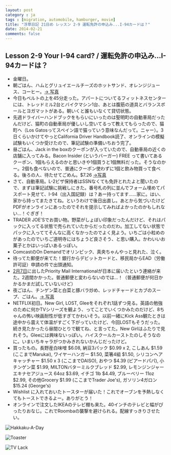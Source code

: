 ```yaml
---
layout: post
category : ja
tags : [migration, automobile, hamburger, movie]
title: "浮草日記 21日め レッスン 2-9 運転免許の申込み...I-94カードは？"
date: 2014-02-21
comments: false
---
```

## Lesson 2-9 Your I-94 card? / 運転免許の申込み...I-94カードは？

* 金曜日。&nbsp; 
* 朝ごはん、ハムとグリュイエールチーズのホットサンド、オレンジジュース、コーヒー。[-> 写真](http://instagram.com/p/ksngaglDav/)
* 今日もベルトの上を45分走った。アパートについてるフィットネスセンターには、トレッドミル2台とバイクマシン1台、あとは腹筋の道具とバランスボールとヨガマットがある。朝いくと誰もいなくて貸切状態。&nbsp; 
* 先週ドライバーハンドブックをもらいにいったのは聖明町の自動車局だったんだけど、猫町の自動車局が優しいし空いてるって教えてもらったので、猫町へ（Los Gatosってスペイン語で猫っていう意味なんだって。ニャー）。3日くらいかけてやっとCalifornia Driver Handbook読了、オンラインの模擬試験もいくつか受けたので、筆記試験の準備いちおう完了。
* 昼ごはん、Jack in the boxのクーポンが入っていたので、自動車局の近くの店舗に入ってみる。Bacon Insider (というバーガー) FREE って書いてあるクーポン、1個もらえるのかと思いきや1個買うと1個無料だった。そうなのかー。2個も食べないので、普通にクーポン使わずに1個と飲み物買って食べる。後ろの人、待たせてごめん。$7.26 [->写真](http://instagram.com/p/ksno1JFDa8/)
* さて、自動車局。L-2ビザ保持者はSSNなくても免許とれたよと聞いたので、まずは筆記試験に挑戦しにきた。番号札の列に並んでフォーム埋めてパスポート見せて、I-94（出入国記録）は？あー持ってます……家に。はい、家から持ってまたきてね。というわけで後日出直し。あとから気づいたけどPDFがオンラインにあったのでそれを提示してみればよかったのかもしれない…！ぐぎぎ！
* TRADER JOE'Sでお買い物。野菜がしょぼい印象だったんだけど、それはパックに入ってる状態で売られていたからだったのだわ。加工してない状態でパックに入っててそんなに高くなかったのでよく見よう。いちごは小粒めのがあったのでいちご道明寺にはちょうど良さそう、と思い購入。かわいいお菓子とかはいっぱいあるっぽい。
* ComcastのOn Demandでオリンピック、真央ちゃんやっと見れた、泣く。
* 待ってた郵便が来てた！銀行からデビットカードと、移民局からEAD（労働許可証）申請の件で出頭通知。 &nbsp; 
* [2月7日](7-usday7.html)に出したPriority Mail Internationalが日本に届いたという連絡が来た。2週間かかった。普通郵便と変わらないのでは…！（普通郵便が何日かかるかまだ試していないけど）
* 夜ごはん、チンゲン菜と白菜と豚バラ炒め、レッドチャードとカブのスープ、ごはん。[-> 写真](http://instagram.com/p/ktMGHvFDcQ/)
* NETFLIX初日。New Girl, LOST, Gleeをそれぞれ1話ずつ見る。英語の勉強のために何かTVシリーズを観よう、ってことでいくつかみたのだけど、8ちゃんの怖い映画耐性が低すぎてかわいそう。以前一緒にKick Ass観たときは途中から震えて体温がすごく下がっていたけど、今回LOSTもそうだった。続き見たかったら昼間ひとりで観てね、と言ってた。New Girlはふたりで見れそう。Gleeには興味ないっぽい。ハイスクールカーストたのしそうなのに。いまいちキャラがつかみきれないかんじだったけど。
* 買ったもの。長野産白味噌 $6.08, 納豆3パック $0.99 x 2, こしあん $1.59 (ここまでMarukai), ワイヤーハンガー $1.50, 菜箸4組 $1.50, シリコンヘアキャッチャー $1.50 x 3 (ここまでDAISO), おやつ $4.39 (ビアードパパ), 小チンゲン菜 $1.99, MILTONバターミルクブレッド $2.99, レモンジンジャーエキナセアジュース 64oz $3.69, イチゴ 1lb $4.49, ブルーベリー 11oz $2.99, その他Grocery $1.99 (ここまでTrader Joe's), ガソリン4ガロン $15.24 (George's) 
* Wishlist に入れておいたトースターが届いた！これでオーブンを予熱しなくてもトーストできるよー。ありがとう！
* オンラインで注文したIKEAのテレビ棚も来た。40インチのテレビと幅がぴったりおなじ。これでRoombaの襲撃を避けられる。配線すっきりさせたい。


![Hakkaku-A-Day](https://lh6.googleusercontent.com/-u01TFFC5-Sc/UwkpzjV4WaI/AAAAAAAB6sw/aH1FS8itCUk/w620-h465-no/P1150610.JPG)

![Toaster](https://lh6.googleusercontent.com/-o_VDmlYIylQ/Uwk9cODiNpI/AAAAAAAB6h0/6lxpoewUGcQ/w620-h465-no/14+-+2)

![TV Lack](https://lh3.googleusercontent.com/-Y13aNJkZIOA/Uwk8eY-u4oI/AAAAAAAB6g0/RsH4xVUxwAM/w620-h465-no/P1150635.JPG)